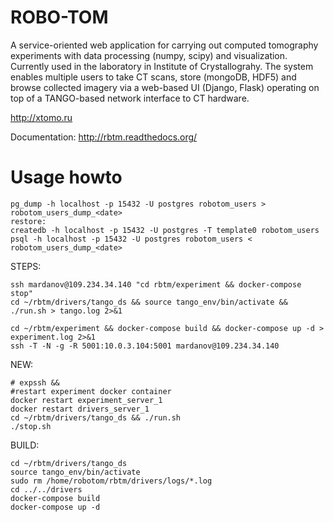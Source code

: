 # ROBO-TOM
A service-oriented web application for carrying out computed tomography experiments with data processing (numpy, scipy) and visualization. Currently used in the laboratory in Institute of Crystallograhy. The system enables multiple users to take CT scans, store (mongoDB, HDF5) and browse collected imagery via a web-based UI (Django, Flask) operating on top of a TANGO-based network interface to CT hardware.

http://xtomo.ru

Documentation: http://rbtm.readthedocs.org/

# Usage howto
```
pg_dump -h localhost -p 15432 -U postgres robotom_users > robotom_users_dump_<date>
restore:
createdb -h localhost -p 15432 -U postgres -T template0 robotom_users
psql -h localhost -p 15432 -U postgres robotom_users < robotom_users_dump_<date>
```

STEPS:

```
ssh mardanov@109.234.34.140 "cd rbtm/experiment && docker-compose stop"
cd ~/rbtm/drivers/tango_ds && source tango_env/bin/activate && ./run.sh > tango.log 2>&1

cd ~/rbtm/experiment && docker-compose build && docker-compose up -d > experiment.log 2>&1
ssh -T -N -g -R 5001:10.0.3.104:5001 mardanov@109.234.34.140 
```

NEW:

```
# expssh && 
#restart experiment docker container
docker restart experiment_server_1
docker restart drivers_server_1
cd ~/rbtm/drivers/tango_ds && ./run.sh
./stop.sh
```

BUILD:

```
cd ~/rbtm/drivers/tango_ds
source tango_env/bin/activate
sudo rm /home/robotom/rbtm/drivers/logs/*.log
cd ../../drivers
docker-compose build
docker-compose up -d
```